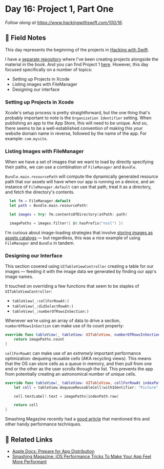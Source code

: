 # Day 16: Project 1, Part One

_Follow along at https://www.hackingwithswift.com/100/16_.


## 📒 Field Notes

This day represents the beginning of the projects in [Hacking with Swift](https://www.hackingwithswift.com/read).

I have a [separate repository](https://github.com/CypherPoet/book--hacking-with-swift) where I've been creating projects alongside the material in the book. And you can find Project 1 [here](https://github.com/CypherPoet/book--hacking-with-swift/tree/master/01-Storm-Viewer). However, this day focused specifically on a number of topics:

- Setting up Projects in Xcode
- Listing images with FileManager
- Designing our interface


### Setting up Projects in Xcode

Xcode's setup process is pretty straightforward, but the one thing that's probably important to note is the `Organization Identifier` setting. When publishing an app to the App Store, this will need to be unique. And so, there seems to be a well-established convention of making this your website domain name in reverse, followed by the name of the app. For example: `com.mysite`.


### Listing Images with FileManager

When we have a set of images that we want to load by directly specifying their paths, we can use a combination of `FileManager` and `Bundle`.

`Bundle.main.resourcePath` will compute the dynamically generated resource path that our assets will have when our app is running on a device, and an instance of `FileManager.default` can use that path, treat it as a directory, and fetch the directory's contents.

```swift
  let fm = FileManager.default
  let path = Bundle.main.resourcePath!

  let images = try! fm.contentsOfDirectory(atPath: path)

  imagePaths = images.filter({ $0.hasPrefix("nssl") })
```

I'm curious about image-loading strategies that involve [storing images as assets catalogs](https://stackoverflow.com/questions/38117076/asset-catalog-vs-folder-reference-when-to-use-one-or-the-other) &mdash; but regardless, this was a nice example of using `FileManager` and `Bundle` in tandem.

### Designing our Interface

This section covered using `UITableViewController` creating a table for our images &mdash; feeding it with the image data we generated by finding our app's image names.

It touched on overriding a few functions that seem to be staples of `UITableViewController`:

- `tableView(_:cellForRowAt:)`
- `tableView(_:didSelectRowAt:)`
- `tableView(_:numberOfRowsInSection:)`

Whenever we're using an array of data to drive a section, `numberOfRowsInSection` can make use of its count property:

```swift
override func tableView(_ tableView: UITableView, numberOfRowsInSection section: Int) -> Int {
    return imagePaths.count
}
```

`cellForRowAt` can make use of an _extremely_ important performance optimization: dequeing  reusable cells (AKA recycling views). This means that the OS can store cells as a queue in memory, and then pull from one end or the other as the user scrolls through the list. This prevents the app from potentially creating an astronomical number of unique cells.

```swift
override func tableView(_ tableView: UITableView, cellForRowAt indexPath: IndexPath) -> UITableViewCell {
    let cell = tableView.dequeueReusableCell(withIdentifier: "Picture", for: indexPath)

    cell.textLabel?.text = imagePaths[indexPath.row]

    return cell
}
```

Smashing Magazine recently had a [good article](https://www.smashingmagazine.com/2019/02/ios-performance-tricks-apps/) that mentioned this and other handy performance techniques.


## 🔗 Related Links

- [Apple Docs: Prepare for App Distribution](https://help.apple.com/xcode/mac/current/#/dev91fe7130a)
- [Smashing Magazine: iOS Performance Tricks To Make Your App Feel More Performant](https://www.smashingmagazine.com/2019/02/ios-performance-tricks-apps/)
